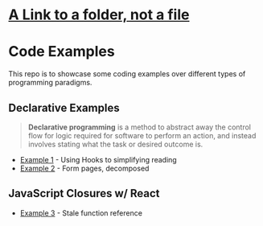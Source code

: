 # [A Link to a folder, not a file](./markdown/links)




# Code Examples

This repo is to showcase some coding examples over different types of programming paradigms.  

## Declarative Examples

> **Declarative programming** is a method to abstract away the control flow for logic required for software to perform an action, and instead involves stating what the task or desired outcome is.

- [Example 1](./example1/README.md) - Using Hooks to simplifying reading
- [Example 2](./example2/README.md) - Form pages, decomposed

## JavaScript Closures w/ React

- [Example 3](./example3/README.md) - Stale function reference
